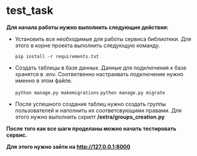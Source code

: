 # test_task
**Для начала работы нужно выполнить следующие действия:**
- Установить все необходимые для работы сервиса библиотеки. Для этого в корне проекта выполнить следующую команду.

  `pip install -r requirements.txt`

- Создать таблицы в базе данных. Данные для подключения к базе хранятся в .env. 
  Соответвенно настраивать подключение нужно именно в этом файле.

  `python manage.py makemigrations`
  `python manage.py migrate`
  
- После успешного создания таблиц нужно создать группы пользователей и наполнить их соответсвующими правами. 
  Для этого нужно выполнить скрипт **/extra/groups_creation.py**  

**После того как все шаги проделаны можно начать тестировать сервис.**

**Для этого нужно зайти на http://127.0.0.1:8000**
